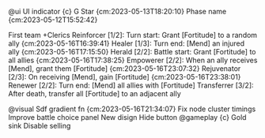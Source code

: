 
@ui UI indicator {c}
    G
    Star {cm:2023-05-13T18:20:10}
    Phase name {cm:2023-05-12T15:52:42}

First team
    +Clerics
        Reinforcer [1/2]: Turn start: Grant [Fortitude] to a random ally {cm:2023-05-16T16:39:41}
        Healer [1/3]: Turn end: [Mend] an injured ally {cm:2023-05-16T17:15:50}
        Herald [2/2]: Battle start: Grant [Fortitude] to all allies {cm:2023-05-16T17:38:25}
        Empowerer [2/2]: When an ally receives [Mend], grant them [Fortitude] {cm:2023-05-16T23:07:32}
        Rejuvenator [2/3]: On receiving [Mend], gain [Fortitude] {cm:2023-05-16T23:38:01}
        Renewer [2/2]: Turn end: [Mend] all allies with [Fortitude]
        Transferrer [3/2]: After death, transfer all [Fortitude] to an adjacent ally
        

@visual
    Sdf gradient fn {cm:2023-05-16T21:34:07}
    Fix node cluster timings
    Improve battle choice panel
        New disign
        Hide button
@gameplay {c}
    Gold sink
    Disable selling

